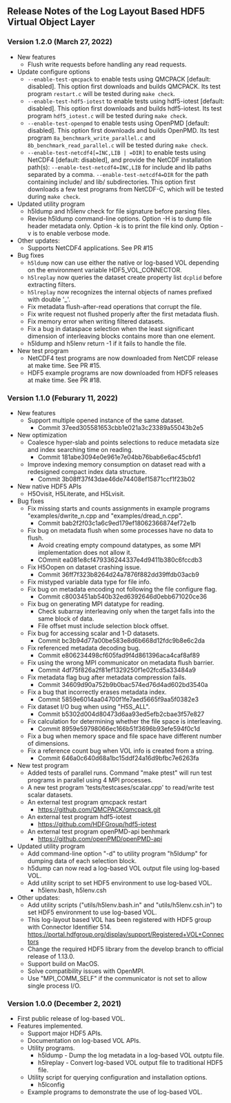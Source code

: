 ## Release Notes of the Log Layout Based HDF5 Virtual Object Layer

### Version 1.2.0 (March 27, 2022)
* New features
  + Flush write requests before handling any read requests.
* Update configure options
  + `--enable-test-qmcpack` to enable tests using QMCPACK [default: disabled].
    This option first downloads and builds QMCPACK. Its test program
    `restart.c` will be tested during `make check`.
  + `--enable-test-hdf5-iotest` to enable tests using hdf5-iotest [default:
    disabled]. This option first downloads and builds hdf5-iotest. Its test
    program `hdf5_iotest.c` will be tested during `make check`.
  + `--enable-test-openpmd` to enable tests using OpenPMD [default: disabled].
    This option first downloads and builds OpenPMD. Its test program
    `8a_benchmark_write_parallel.c` and `8b_benchmark_read_parallel.c` will be
    tested during `make check`.
  + `--enable-test-netcdf4[=INC,LIB | =DIR]` to enable tests using NetCDF4
    [default: disabled], and provide the NetCDF installation path(s):
    `--enable-test-netcdf4=INC,LIB` for include and lib paths separated by a
    comma. `--enable-test-netcdf4=DIR` for the path containing include/ and
    lib/ subdirectories.  This option first downloads a few test programs from
    NetCDF-C, which will be tested during `make check`.
* Updated utility program
  + h5ldump and h5lenv check for file signature before parsing files.
  + Revise h5ldump command-line options. Option -H is to dump file header
    metadata only. Option -k is to print the file kind only. Option -v is to
    enable verbose mode.
* Other updates:
  + Supports NetCDF4 applications. See PR #15
* Bug fixes
  + `h5ldump` now can use either the native or log-based VOL depending on the
    environment variable HDF5_VOL_CONNECTOR. 
  + `h5lreplay` now queries the dataset create property list `dcplid` before
    extracting filters.
  + `h5lreplay` now recognizes the internal objects of names prefixed with
    double '_'.
  + Fix metadata flush-after-read operations that corrupt the file.
  + Fix write request not flushed properly after the first metadata flush.
  + Fix memory error when writing filtered datasets.
  + Fix a bug in dataspace selection when the least significant dimension of interleaving blocks contains more than one element.
  + h5ldump and h5lenv return -1 if it fails to handle the file.
* New test program
  + NetCDF4 test programs are now downloaded from NetCDF release at make time.
    See PR #15.
  + HDF5 example programs are now downloaded from HDF5 releases at make time.
    See PR #18.

### Version 1.1.0 (Feburary 11, 2022)
* New features
  + Support multiple opened instance of the same dataset.
    + Commit 37eed305581653cbb1e021a3c23389a55043b2e5
* New optimization
  + Coalesce hyper-slab and points selections to reduce metadata size and index searching time on reading.
    + Commit 181abe3094e0e961e7e04bb76bab6e6ac45cbfd1
  + Improve indexing memory consumption on dataset read with a redesigned compact index data structure.
    + Commit 3b08ff37f43dae46de74408ef15871ccf1f23b02
* New native HDF5 APIs
  + H5Ovisit, H5Literate, and H5Lvisit.
* Bug fixes
  + Fix missing starts and counts assignments in example programs "examples/dwrite_n.cpp and "examples/dread_n.cpp".
    + Commit bab2f2f03c1a6c9ed179ef18062366874ef72e1b
  + Fix bug on metadata flush when some processes have no data to flush.
    + Avoid creating empty compound datatypes, as some MPI implementation does not allow it.
    + COmmit ea081e8cf479336244337e4d9411b380c6fccdb3
  + Fix H5Oopen on dataset crashing issue.
    + Commit 36ff7f323b8264d24a7876f882dd39ffdb03acb9
  + Fix mistyped variable data type for file info.
  + Fix bug on metadata encoding not following the file configure flag.
    + Commit c8003451ab540b32ed6392646d0ebb671020ce36
  + Fix bug on generating MPI datatype for reading.
    + Check subarray interleaving only when the target falls into the same block of data.
    + File offset must include selection block offset.
  + Fix bug for accessing scalar and 1-D datasets.
    + Commit bc3b94d77a00be583e8d6b668d12fdc9b8e6c2da
  + Fix referenced metadata decoding bug.
    + Commit e806234498cf605fad9f4d861396aca4caf8af89
  + Fix using the wrong MPI communicator on metadata flush barrier.
    + Commit 4df75f826a2f81ef1329250f1e02fcd5a33484a9
  + Fix metadata flag bug after metadata compression fails.
    + Commit 34609d90a752b9b0bac574ed76d4ad602bd3540a
  + Fix a bug that incorrectly erases metadata index.
    + Commit 5859e6014aa04700f1fe7aed5665f9aa5f0382e3
  + Fix dataset I/O bug when using "H5S_ALL".
    + Commit b5302d004d80473d6aa93ed5efb2cbae3f57e827
  + Fix calculation for determining whether the file space is interleaving.
    + Commit 8959e59798066ec166b51f3696b93efe594f0c1d
  + Fix a bug when memory space and file space have different number of dimensions.
  + Fix a reference count bug when VOL info is created from a string.
    + Commit 646a0c640d68a1bc15ddf24a16d9bfbc7e6263fa
* New test program
  + Added tests of parallel runs. Command "make ptest" will run test programs
    in parallel using 4 MPI processes.
  + A new test program 'tests/testcases/scalar.cpp'  to read/write test scalar
    datasets.
  + An external test program qmcpack restart 
    + https://github.com/QMCPACK/qmcpack.git
  + An external test program hdf5-iotest   
    + https://github.com/HDFGroup/hdf5-iotest
  + An external test program openPMD-api benhmark
    + https://github.com/openPMD/openPMD-api
* Updated utility program
  + Add command-line option "-d" to utility program "h5ldump" for dumping data
    of each selection block.
  + h5dump can now read a log-based VOL output file using log-based VOL.
  + Add utility script to set HDF5 environment to use log-based VOL.
    + h5lenv.bash, h5lenv.csh
* Other updates:
  + Add utility scripts ("utils/h5lenv.bash.in" and "utils/h5lenv.csh.in") to
    set HDF5 environment to use log-based VOL.
  + This log-layout based VOL has been registered with HDF5 group with
    Connector Identifier 514.
    https://portal.hdfgroup.org/display/support/Registered+VOL+Connectors
  + Change the required HDF5 library from the develop branch to official
    release of 1.13.0.
  + Support build on MacOS.
  + Solve compatibility issues with OpenMPI.
  + Use "MPI_COMM_SELF" if the communicator is not set to allow single process I/O.

### Version 1.0.0 (December 2, 2021)
* First public release of log-based VOL.
* Features implemented.
  + Support major HDF5 APIs.
  + Documentation on log-based VOL APIs.
  + Utility programs.
    + h5ldump - Dump the log metadata in a log-based VOL outptu file.
    + h5lreplay - Convert log-based VOL output file to traditional HDF5 file.
  + Utility script for querying configuration and installation options.
    + h5lconfig 
  + Example programs to demonstrate the use of log-based VOL.
